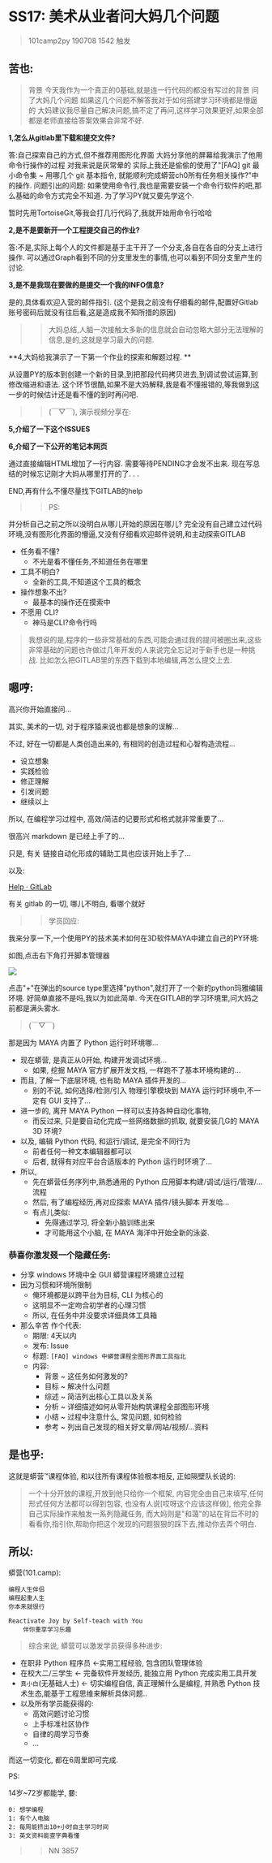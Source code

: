 # SS17: 美术从业者问大妈几个问题
> 101camp2py 190708 1542 触发

## 苦也:

> 背景
今天我作为一个真正的0基础,就是连一行代码的都没有写过的背景 问了大妈几个问题
如果这几个问题不解答我对于如何搭建学习环境都是懵逼的
大妈建议我尽量自己解决问题,搞不定了再问,这样学习效果更好,如果全部都是老师直接给答案效果会非常不好. 

**1,怎么从gitlab里下载和提交文件?**

答:自己探索自己的方式,但不推荐用图形化界面
大妈分享他的屏幕给我演示了他用命令行操作的过程
对我来说是灰常晕的
实际上我还是偷偷的使用了"[FAQ] git 最小命令集 ~ 用哪几个 git 基本指令, 就能顺利完成蟒营ch0所有任务相关操作?"中的操作. 
问题引出的问题:
如果使用命令行,我也是需要安装一个命令行软件的吧,那么基础的命令方式完全不知道. 为了学习PY就又要先学这个. 

暂时先用TortoiseGit,等我会打几行代码了,我就开始用命令行哈哈

**2,是不是要新开一个工程提交自己的作业?**

答:不是,实际上每个人的文件都是基于主干开了一个分支,各自在各自的分支上进行操作. 
可以通过Graph看到不同的分支里发生的事情,也可以看到不同分支里产生的讨论. 

**3,是不是我现在要做的是提交一个我的INFO信息?**

是的,具体看欢迎入营的邮件指引. (这个是我之前没有仔细看的邮件,配置好Gitlab账号密码后就没有往后看,这是造成我不知所措的原因)

>> 大妈总结,人脑一次接触太多新的信息就会自动忽略大部分无法理解的信息,是的,这就是学习最大的问题. 

**4,大妈给我演示了一下第一个作业的探索和解题过程. **

从设置PY的版本到创建一个新的目录,到把那段代码拷贝进去,到调试尝试运算,到修改缩进和语法. 这个环节很酷,如果不是大妈解释,我是看不懂报错的,等我做到这一步的时候估计还是看不懂的到时再问吧. 

>> (￣▽￣), 演示视频分享在:


**5,介绍了一下这个ISSUES**

**6,介绍了一下公开的笔记本网页**

通过直接编辑HTML增加了一行内容. 需要等待PENDING才会发不出来. 
现在写总结的时候忘记刚才大妈从哪里打开的了. . . 

END,再有什么不懂尽量找下GITLAB的help


>> PS:

并分析自己之前之所以没明白从哪儿开始的原因在哪儿?
完全没有自己建立过代码环境,没有图形化界面的懵逼,又没有仔细看欢迎邮件说明,和主动探索GITLAB

- 任务看不懂?
    + 不光是看不懂任务,不知道任务在哪里
- 工具不明白?
    + 全新的工具,不知道这个工具的概念
- 操作想象不出?
    + 最基本的操作还在摸索中
- 不愿用 CLI?
    + 神马是CLI?命令行吗

> 我想说的是,程序的一些非常基础的东西,可能会通过我的提问被圈出来,这些非常基础的问题也许做过几年开发的人来说完全忘记对于新手也是一种挑战. 比如怎么把GITLAB里的东西下载到本地编辑,再怎么提交上去. 





## 嗯哼:
高兴你开始直接问...

其实, 美术的一切, 对于程序猿来说也都是想象的误解...

不过, 好在一切都是人类创造出来的, 有相同的创造过程和心智构造流程...

- 设立想象
- 实践检验
- 修正理解
- 引发问题
- 继续以上

所以, 在编程学习过程中, 高效/简洁的记要形式和格式就非常重要了...

很高兴 markdown 是已经上手了的...

只是, 有关 链接自动化形成的辅助工具也应该开始上手了...

以及: 

[Help · GitLab](https://gitlab.com/help?nav_source=navbar)

有关 gitlab 的一切, 哪儿不明白, 看哪个就好


>> 学员回应:

我来分享一下,一个使用PY的技术美术如何在3D软件MAYA中建立自己的PY环境:

如图,点击右下角打开脚本管理器


![](http://ydlj.zoomquiet.top/ipic/2019-12-10-maya-py.png)

点击"+"在弹出的source type里选择"python",就打开了一个新的python玛雅编辑环境. 好简单直接不是吗,我以为如此简单. 
今天在GITLAB的学习环境里,问大妈之前都是满头雾水. 

> (￣▽￣)

那是因为 MAYA 内置了 Python 运行时环境哪...

- 现在蟒营, 是真正从0开始, 构建开发调试环境...
    + 如果, 挖掘 MAYA 官方扩展开发文档, 一样跑不了基本环境构建的...
- 而且, 了解一下底层环境, 也有助 MAYA 插件开发的...
    + 别的不说, 如何选择/检测/引入 物理引擎模块到 MAYA 运行时环境中,不一定有 GUI 支持了...
- 进一步的, 离开 MAYA Python 一样可以支持各种自动化事物,
    + 而反过来, 只是要自动化完成一些网络数据的抓取, 就要安装几G的 MAYA 3D 环境?
- 以及, 编辑 Python 代码, 和运行/调试, 是完全不同行为
    + 前者任何一种文本编辑器都可以
    + 后者, 就得有对应平台合适版本的 Python 运行时环境了...
- 所以, 
    + 先在蟒营任务序列中,熟悉通用的 Python 应用脚本构建/调试/运行/管理/...流程
    + 然后, 有了编程经历,再对应探索 MAYA 插件/镜头脚本 开发哈...
    + 有点儿类似:
        * 先得通过学习, 将全新小脑训练出来
        * 才可能用这个小脑, 在 MAYA 海洋中开始全新的泳姿.



### 恭喜你激发叕一个隐藏任务:

- 分享 windows 环境中全 GUI 蟒营课程环境建立过程
- 因为习惯和环境所限制
    + 俺环境都是以跨平台为目标, CLI 为核心的
    + 这明显不一定吻合初学者的心理习惯
    + 所以, 在任务中并没要求详细具体工具箱
- 那么辛苦 作个代表:
    + 期限: 4天以内
    + 发布: Issue
    + 标题: `[FAQ] windows 中蟒营课程全图形界面工具指北`
    + 内容:
        * 背景 ~ 这任务如何激发的?
        * 目标 ~ 解决什么问题
        * 综述 ~ 简洁列出核心工具以及关系
        * 分析 ~ 详细描述如何从零开始构筑课程全部图形环境
        * 小结 ~ 过程中注意什么, 常见问题, 如何检验
        * 参考 ~ 列出自己发现的相关好文章/网站/视频/...资料

## 是也乎:
这就是蟒营™课程体验, 和以往所有课程体验根本相反, 正如隔壁队长说的:

> 一个十分开放的课程,开放到他只给你一个框架,
> 内容完全由自己来填写,任何形式任何方法都可以得到包容,
> 也没有人说[哎呀这个应该这样做],
> 他完全靠自己实际操作来触发一系列隐藏任务,
> 而大妈则是"和蔼"的站在背后不时的看看你,指引你,帮助你把这个发现的问题狠狠的踩下去,推动你去弄个明白.

## 所以:

蟒营(101.camp): 

    编程人生伴侣
    编程起重人生
    你本来就很行
    
    Reactivate Joy by Self-teach with You
        伴你重享学习乐趣


> 综合来说, 蟒营可以激发学员获得多种进步:

- 在职非 Python 程序员 <-实用工程经验, 包含团队管理体验
- 在校大二/三学生 <-  完备软件开发经历, 能独立用 Python 完成实用工具开发
- `真小白`(无基础人士) <- 切实编程自信, 真正理解什么是编程, 并熟悉 Python 技术生态,能基于工程思维来解析具体问题..
- 以及所有学员能获得的:
    + 高效问题讨论习惯
    + 上手标准社区协作
    + 自律的周学习节奏
    + ...

而这一切变化, 都在6周里即可完成.

PS:

14岁~72岁都能学, 嘦:

    0: 想学编程
    1: 有个人电脑
    2: 每周能挤出10+小时自主学习时间
    3: 英文资料能查字典看懂


>> NN 3857

